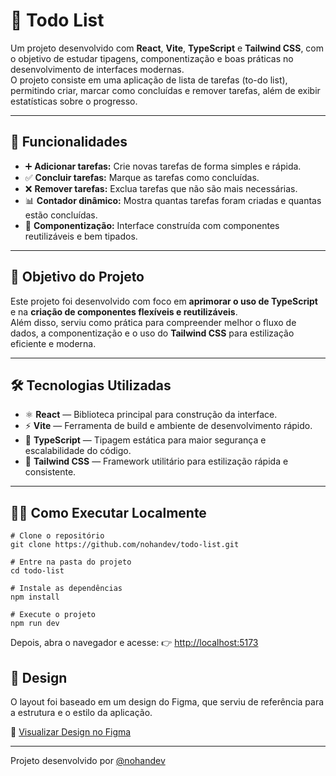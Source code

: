 # 📝 Todo List

Um projeto desenvolvido com **React**, **Vite**, **TypeScript** e **Tailwind CSS**, com o objetivo de estudar tipagens, componentização e boas práticas no desenvolvimento de interfaces modernas.  
O projeto consiste em uma aplicação de lista de tarefas (to-do list), permitindo criar, marcar como concluídas e remover tarefas, além de exibir estatísticas sobre o progresso.

---

## 🚀 Funcionalidades

- ➕ **Adicionar tarefas:** Crie novas tarefas de forma simples e rápida.  
- ✅ **Concluir tarefas:** Marque as tarefas como concluídas.  
- ❌ **Remover tarefas:** Exclua tarefas que não são mais necessárias.  
- 📊 **Contador dinâmico:** Mostra quantas tarefas foram criadas e quantas estão concluídas.  
- 🧩 **Componentização:** Interface construída com componentes reutilizáveis e bem tipados.

---

## 🧠 Objetivo do Projeto

Este projeto foi desenvolvido com foco em **aprimorar o uso de TypeScript** e na **criação de componentes flexíveis e reutilizáveis**.  
Além disso, serviu como prática para compreender melhor o fluxo de dados, a componentização e o uso do **Tailwind CSS** para estilização eficiente e moderna.

---

## 🛠️ Tecnologias Utilizadas

- ⚛️ **React** — Biblioteca principal para construção da interface.  
- ⚡ **Vite** — Ferramenta de build e ambiente de desenvolvimento rápido.  
- 🧩 **TypeScript** — Tipagem estática para maior segurança e escalabilidade do código.  
- 🎨 **Tailwind CSS** — Framework utilitário para estilização rápida e consistente.  

---

## 🧑‍💻 Como Executar Localmente

  ```
  # Clone o repositório
  git clone https://github.com/nohandev/todo-list.git

  # Entre na pasta do projeto
  cd todo-list

  # Instale as dependências
  npm install

  # Execute o projeto
  npm run dev

 ```
Depois, abra o navegador e acesse: 👉 [http://localhost:5173](http://localhost:5173)

## 🎨 Design

O layout foi baseado em um design do Figma, que serviu de referência para a estrutura e o estilo da aplicação.

🔗 [Visualizar Design no Figma](https://www.figma.com/design/7eftdLqhkCPmKHGMCNK7lx/ToDo-List-%E2%80%A2-Desafio-React--Copy---Community-?node-id=0-1&p=f&t=5zDrser3GnN8MaQ7-0)

___

Projeto desenvolvido por [@nohandev](https://github.com/nohandev)